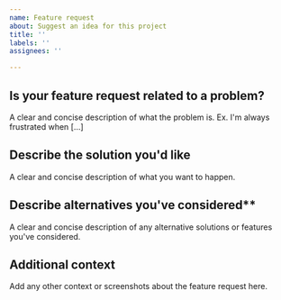 ```yaml
---
name: Feature request
about: Suggest an idea for this project
title: ''
labels: ''
assignees: ''

---
```


## Is your feature request related to a problem?
A clear and concise description of what the problem is. Ex. I'm always frustrated when [...]

## Describe the solution you'd like
A clear and concise description of what you want to happen.

## Describe alternatives you've considered**
A clear and concise description of any alternative solutions or features you've considered.

## Additional context
Add any other context or screenshots about the feature request here.
